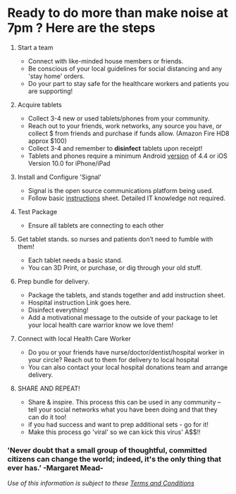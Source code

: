# Ready to do more than make noise at 7pm ? Here are the steps

1. Start a team
    * Connect with like-minded house members or friends. 
    * Be conscious of your local guidelines for social distancing and any 'stay home' orders. 
    * Do your part to stay safe for the healthcare workers and patients you are supporting!  
2. Acquire tablets
    * Collect 3-4 new or used tablets/phones from your community.
    * Reach out to your friends, work networks, any source you have, or collect $ from friends and purchase if funds allow. (Amazon Fire HD8 approx $100)
    * Collect 3-4 and remember to **disinfect** tablets upon receipt!
    * Tablets and phones require a minimum Android [version](#device-version-checking) of 4.4 or iOS Version 10.0 for iPhone/iPad

3. Install and Configure 'Signal'
    * Signal is the open source communications platform being used. 
    * Follow basic [instructions](device_prep.md) sheet. Detailed IT knowledge not required.
4. Test Package 
    * Ensure all tablets are connecting to each other
5. Get tablet stands. so nurses and patients don’t need to fumble with them!
    * Each tablet needs a basic stand.
    * You can 3D Print, or purchase, or dig through your old stuff.
6. Prep bundle for delivery.
    * Package the tablets, and stands together and add instruction sheet.
    * Hospital instruction Link goes here.
    * Disinfect everything!
    * Add a motivational message to the outside of your package to let your local health care warrior know we love them!
7. Connect with local Health Care Worker
    * Do you or your friends have nurse/doctor/dentist/hospital worker in your circle? Reach out to them for delivery to local hospital
    * You can also contact your local hospital donations team and arrange delivery.
8. SHARE AND REPEAT!
    * Share & inspire. This process this can be used in any community – tell your social networks what you have been doing and that they can do it too! 
    * if you had success and want to prep additional sets - go for it!
    * Make this process go 'viral' so we can kick this virus' A$$!!

### 'Never doubt that a small group of thoughtful, committed citizens can change the world; indeed, it's the only thing that ever has.’ -Margaret Mead-

*Use of this information is subject to these [Terms and Conditions](legal.md)* 